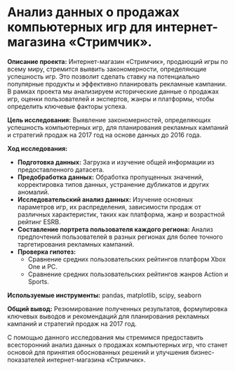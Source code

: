# Анализ данных о продажах компьютерных игр для интернет-магазина «Стримчик».

**Описание проекта:** Интернет-магазин «Стримчик», продающий игры по всему миру, стремится выявить закономерности, определяющие успешность игр. Это позволит сделать ставку на потенциально популярные продукты и эффективно планировать рекламные кампании. В рамках проекта мы анализируем исторические данные о продажах игр, оценки пользователей и экспертов, жанры и платформы, чтобы определить ключевые факторы успеха.

**Цель исследования:** Выявление закономерностей, определяющих успешность компьютерных игр, для планирования рекламных кампаний и стратегий продаж на 2017 год на основе данных до 2016 года.

**Ход исследования:**

- **Подготовка данных:** Загрузка и изучение общей информации из предоставленного датасета.
- **Предобработка данных:** Обработка пропущенных значений, корректировка типов данных, устранение дубликатов и других аномалий.
- **Исследовательский анализ данных:** Изучение основных параметров игр, их распределения, зависимости продаж от различных характеристик, таких как платформа, жанр и возрастной рейтинг ESRB.
- **Составление портрета пользователя каждого региона:** Анализ предпочтений пользователей в разных регионах для более точного таргетирования рекламных кампаний.
- **Проверка гипотез:** 
  - Сравнение средних пользовательских рейтингов платформ Xbox One и PC.
  - Сравнение средних пользовательских рейтингов жанров Action и Sports.

**Используемые инструменты:** pandas, matplotlib, scipy, seaborn

**Общий вывод:** Резюмирование полученных результатов, формулировка ключевых выводов и рекомендаций для планирования рекламных кампаний и стратегий продаж на 2017 год.

С помощью данного исследования мы стремимся предоставить всесторонний анализ данных о продажах компьютерных игр, что станет основой для принятия обоснованных решений и улучшения бизнес-показателей интернет-магазина «Стримчик».
